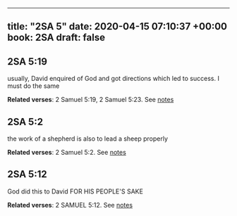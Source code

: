 
---
title: "2SA 5"
date: 2020-04-15 07:10:37 +00:00
book: 2SA
draft: false
---

## 2SA 5:19

usually, David enquired of God and got directions which led to success. I must do the same

**Related verses**: 2 Samuel 5:19, 2 Samuel 5:23. See [notes](https://my.bible.com/notes/3408112232545640993)


## 2SA 5:2

the work of a shepherd is also to lead a sheep properly

**Related verses**: 2 Samuel 5:2. See [notes](https://my.bible.com/notes/3407552573652853656)


## 2SA 5:12

God did this to David FOR HIS PEOPLE'S SAKE

**Related verses**: 2 SAMUEL 5:12. See [notes](https://my.bible.com/notes/2641320533597872931)

